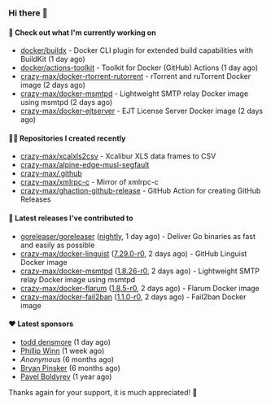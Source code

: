 ### Hi there 👋

#### 👷 Check out what I'm currently working on

- [docker/buildx](https://github.com/docker/buildx) - Docker CLI plugin for extended build capabilities with BuildKit (1 day ago)
- [docker/actions-toolkit](https://github.com/docker/actions-toolkit) - Toolkit for Docker (GitHub) Actions (1 day ago)
- [crazy-max/docker-rtorrent-rutorrent](https://github.com/crazy-max/docker-rtorrent-rutorrent) - rTorrent and ruTorrent Docker image (2 days ago)
- [crazy-max/docker-msmtpd](https://github.com/crazy-max/docker-msmtpd) - Lightweight SMTP relay Docker image using msmtpd (2 days ago)
- [crazy-max/docker-ejtserver](https://github.com/crazy-max/docker-ejtserver) - EJT License Server Docker image (2 days ago)

#### 👨‍💻 Repositories I created recently

- [crazy-max/xcalxls2csv](https://github.com/crazy-max/xcalxls2csv) - Xcalibur XLS data frames to CSV
- [crazy-max/alpine-edge-musl-segfault](https://github.com/crazy-max/alpine-edge-musl-segfault)
- [crazy-max/.github](https://github.com/crazy-max/.github)
- [crazy-max/xmlrpc-c](https://github.com/crazy-max/xmlrpc-c) - Mirror of xmlrpc-c
- [crazy-max/ghaction-github-release](https://github.com/crazy-max/ghaction-github-release) - GitHub Action for creating GitHub Releases

#### 🚀 Latest releases I've contributed to

- [goreleaser/goreleaser](https://github.com/goreleaser/goreleaser) ([nightly](https://github.com/goreleaser/goreleaser/releases/tag/nightly), 1 day ago) - Deliver Go binaries as fast and easily as possible
- [crazy-max/docker-linguist](https://github.com/crazy-max/docker-linguist) ([7.29.0-r0](https://github.com/crazy-max/docker-linguist/releases/tag/7.29.0-r0), 2 days ago) - GitHub Linguist Docker image
- [crazy-max/docker-msmtpd](https://github.com/crazy-max/docker-msmtpd) ([1.8.26-r0](https://github.com/crazy-max/docker-msmtpd/releases/tag/1.8.26-r0), 2 days ago) - Lightweight SMTP relay Docker image using msmtpd
- [crazy-max/docker-flarum](https://github.com/crazy-max/docker-flarum) ([1.8.5-r0](https://github.com/crazy-max/docker-flarum/releases/tag/1.8.5-r0), 2 days ago) - Flarum Docker image
- [crazy-max/docker-fail2ban](https://github.com/crazy-max/docker-fail2ban) ([1.1.0-r0](https://github.com/crazy-max/docker-fail2ban/releases/tag/1.1.0-r0), 2 days ago) - Fail2ban Docker image

#### ❤️ Latest sponsors
- [todd densmore](https://github.com/tdensmore) (1 day ago)
- [Phillip Winn](https://github.com/pwinnski) (1 week ago)
- _Anonymous_ (6 months ago)
- [Bryan Pinsker](https://github.com/BryanPinsker) (6 months ago)
- [Pavel Boldyrev](https://github.com/bpg) (1 year ago)

Thanks again for your support, it is much appreciated! 🙏

